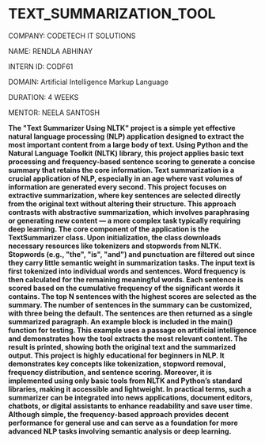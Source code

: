 # TEXT_SUMMARIZATION_TOOL

COMPANY: CODETECH IT SOLUTIONS

NAME: RENDLA ABHINAY

INTERN ID: CODF61

DOMAIN: Artificial Intelligence Markup Language

DURATION: 4 WEEKS

MENTOR: NEELA SANTOSH

**The "Text Summarizer Using NLTK" project is a simple yet effective natural language processing (NLP) application designed to extract the most important content from a large body of text. Using Python and the Natural Language Toolkit (NLTK) library, this project applies basic text processing and frequency-based sentence scoring to generate a concise summary that retains the core information.
Text summarization is a crucial application of NLP, especially in an age where vast volumes of information are generated every second. This project focuses on extractive summarization, where key sentences are selected directly from the original text without altering their structure. This approach contrasts with abstractive summarization, which involves paraphrasing or generating new content — a more complex task typically requiring deep learning.
The core component of the application is the TextSummarizer class. Upon initialization, the class downloads necessary resources like tokenizers and stopwords from NLTK. Stopwords (e.g., "the", "is", "and") and punctuation are filtered out since they carry little semantic weight in summarization tasks. The input text is first tokenized into individual words and sentences. Word frequency is then calculated for the remaining meaningful words. Each sentence is scored based on the cumulative frequency of the significant words it contains.
The top N sentences with the highest scores are selected as the summary. The number of sentences in the summary can be customized, with three being the default. The sentences are then returned as a single summarized paragraph.
An example block is included in the main() function for testing. This example uses a passage on artificial intelligence and demonstrates how the tool extracts the most relevant content. The result is printed, showing both the original text and the summarized output.
This project is highly educational for beginners in NLP. It demonstrates key concepts like tokenization, stopword removal, frequency distribution, and sentence scoring. Moreover, it is implemented using only basic tools from NLTK and Python’s standard libraries, making it accessible and lightweight.
In practical terms, such a summarizer can be integrated into news applications, document editors, chatbots, or digital assistants to enhance readability and save user time. Although simple, the frequency-based approach provides decent performance for general use and can serve as a foundation for more advanced NLP tasks involving semantic analysis or deep learning.**


